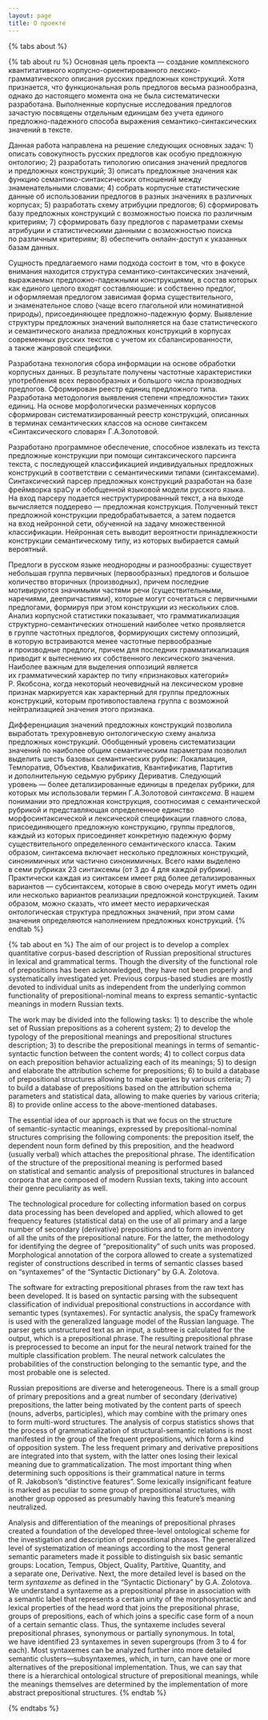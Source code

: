 ```yaml
---
layout: page
title: О проекте
---
```


{% tabs about %}

{% tab about ru %}
Основная цель проекта — создание комплексного квантитативного корпусно-ориентированного лексико-грамматического описания русских предложных конструкций. Хотя признается, что функциональная роль предлогов весьма разнообразна, однако до настоящего момента она не была систематически разработана. Выполненные корпусные исследования предлогов зачастую посвящены отдельным единицам без учета единого предложно-падежного способа выражения семантико-синтаксических значений в тексте.

Данная работа направлена на решение следующих основных задач: 1) описать совокупность русских предлогов как особую предложную онтологию; 2) разработать типологию описания значений предлогов и предложных конструкций; 3) описать предложные значения как функцию семантико-синтаксических отношений между знаменательными словами; 4) собрать корпусные статистические данные об использовании предлогов в разных значениях в различных корпусах; 5) разработать схему атрибуции предлогов; 6) сформировать базу предложных конструкций с возможностью поиска по различным критериям; 7) сформировать базу предлогов с параметрами схемы атрибуции и статистическими данными с возможностью поиска по различным критериям; 8) обеспечить онлайн-доступ к указанных базам данных.

Сущность предлагаемого нами подхода состоит в том, что в фокусе внимания находится структура семантико-синтаксических значений, выражаемых предложно-падежными конструкциями, в состав которых как единого целого входят составляющие: и собственно предлог, и оформляемая предлогом зависимая форма существительного, и знаменательное слово (чаще всего глагольной или номинативной природы), присоединяющее предложно-падежную форму. Выявление структуры предложных значений выполняется на базе статистического и семантического анализа предложных конструкций в корпусах современных русских текстов с учетом их сбалансированности, а также жанровой специфики.

Разработана технология сбора информации на основе обработки корпусных данных. В результате получены частотные характеристики употребления всех первообразных и большого числа производных предлогов. Сформирован реестр единиц предложного типа. Разработана методология выявления степени «предложности» таких единиц. На основе морфологически размеченных корпусов сформирован систематизированный реестр конструкций, описанных в терминах семантических классов на основе синтаксем «Синтаксического словаря» Г.А.Золотовой.

Разработано программное обеспечение, способное извлекать из текста предложные конструкции при помощи синтаксического парсинга текста, с последующей классификацией индивидуальных предложных конструкций в соответствии с семантическими типами (синтаксемами). Синтаксический парсер предложных конструкций разработан на базе фреймворка spaCy и обобщенной языковой модели русского языка. На вход парсеру подается неструктурированный текст, а на выходе вычисляется поддерево — предложная конструкция. Полученный текст предложной конструкции предобрабатывается, а затем подается на вход нейронной сети, обученной на задачу множественной классификации. Нейронная сеть выводит вероятности принадлежности конструкции семантическому типу, из которых выбирается самый вероятный.

Предлоги в русском языке неоднородны и разнообразны: существует небольшая группа первичных (первообразных) предлогов и большое количество вторичных (производных), причем последние мотивируются значимыми частями речи (существительными, наречиями, деепричастиями), которые могут сочетаться с первичными предлогами, формируя при этом конструкции из нескольких слов. Анализ корпусной статистики показывает, что грамматикализация структурно-семантических отношений наиболее четко проявляется в группе частотных предлогов, формирующих систему оппозиций, в которую встраиваются менее частотные первообразные и производные предлоги, причем для последних грамматикализация приводит к вытеснению их собственного лексического значения. Наиболее важным для выделения оппозиций является их грамматический характер по типу «признаковых категорий» Р. Якобсона, когда некоторый неочевидный на лексическом уровне признак маркируется как характерный для группы предложных конструкций, которым противопоставлена группа с возможной нейтрализацией значения этого признака.

Дифференциация значений предложных конструкций позволила выработать трехуровневую онтологическую схему анализа предложных конструкций. Обобщенный уровень систематизации значений по наиболее общим семантическим параметрам позволил выделить шесть базовых семантических рубрик: Локализация, Темпоратив, Объектив, Квалификатив, Квантификатив, Партитив и дополнительную седьмую рубрику Дериватив. Следующий уровень — более детализированные единицы в пределах рубрики, для которых мы использовали термин Г.А.Золотовой *синтаксема*. В нашем понимании это предложная конструкция, соотносимая с семантической рубрикой и представляющая определенное единство морфосинтаксической и лексической спецификации главного слова, присоединяющего предложную конструкцию, группы предлогов, каждый из которых присоединяет конкретную падежную форму существительного определенного семантического класса. Таким образом, синтаксема включает несколько предложных конструкций, синонимичных или частично синонимичных. Всего нами выделено в семи рубриках 23 синтаксемы (от 3 до 4 для каждой рубрики). Практически каждая из синтаксем имеет ряд более детализированных вариантов — субсинтаксем, которые в свою очередь могут иметь один или несколько вариантов реализации предложной конструкцией. Таким образом, можно сказать, что имеет место иерархическая онтологическая структура предложных значений, при этом сами значения определяются наполнением предложных конструкций.
{% endtab %}

{% tab about en %}
The aim of our project is to develop a complex quantitative corpus-based description of Russian prepositional structures in lexical and grammatical terms. Though the diversity of the functional role of prepositions has been acknowledged, they have not been properly and systematically investigated yet. Previous corpus-based studies are mostly devoted to individual units as independent from the underlying common functionality of prepositional-nominal means to express semantic-syntactic meanings in modern Russian texts.

The work may be divided into the following tasks: 1) to describe the whole set of Russian prepositions as a coherent system; 2) to develop the typology of the prepositional meanings and prepositional structures description; 3) to describe the prepositional meanings in terms of semantic-syntactic function between the content words; 4) to collect corpus data on each preposition behavior actualizing each of its meanings; 5) to design and elaborate the attribution scheme for prepositions; 6) to build a database of prepositional structures allowing to make queries by various criteria; 7) to build a database of prepositions based on the attribution schema parameters and statistical data, allowing to make queries by various criteria; 8) to provide online access to the above-mentioned databases.

The essential idea of our approach is that we focus on the structure of semantic-syntactic meanings, expressed by prepositional-nominal structures comprising the following components: the preposition itself, the dependent noun form defined by this preposition, and the headword (usually verbal) which attaches the prepositional phrase. The identification of the structure of the prepositional meaning is performed based on statistical and semantic analysis of prepositional structures in balanced corpora that are composed of modern Russian texts, taking into account their genre peculiarity as well.

The technological procedure for collecting information based on corpus data processing has been developed and applied, which allowed to get frequency features (statistical data) on the use of all primary and a large number of secondary (derivative) prepositions and to form an inventory of all the units of the prepositional nature. For the latter, the methodology for identifying the degree of “prepositionality” of such units was proposed. Morphological annotation of the corpora allowed to create a systematized register of constructions described in terms of semantic classes based on “syntaxemes” of the “Syntactic Dictionary” by G.A. Zolotova.

The software for extracting prepositional phrases from the raw text has been developed. It is based on syntactic parsing with the subsequent classification of individual prepositional constructions in accordance with semantic types (syntaxemes). For syntactic analysis, the spaCy framework is used with the generalized language model of the Russian language. The parser gets unstructured text as an input, a subtree is calculated for the output, which is a prepositional phrase. The resulting prepositional phrase is preprocessed to become an input for the neural network trained for the multiple classification problem. The neural network calculates the probabilities of the construction belonging to the semantic type, and the most probable one is selected.

Russian prepositions are diverse and heterogeneous. There is a small group of primary prepositions and a great number of secondary (derivative) prepositions, the latter being motivated by the content parts of speech (nouns, adverbs, participles), which may combine with the primary ones to form multi-word structures. The analysis of corpus statistics shows that the process of grammaticalization of structural-semantic relations is most manifested in the group of the frequent prepositions, which form a kind of opposition system. The less frequent primary and derivative prepositions are integrated into that system, with the latter ones losing their lexical meaning due to grammaticalization. The most important thing when determining such oppositions is their grammatical nature in terms of R. Jakobson’s “distinctive features”. Some lexically insignificant feature is marked as peculiar to some group of prepositional structures, with another group opposed as presumably having this feature’s meaning neutralized.

Analysis and differentiation of the meanings of prepositional phrases created a foundation of the developed three-level ontological scheme for the investigation and description of prepositional phrases. The generalized level of systematization of meanings according to the most general semantic parameters made it possible to distinguish six basic semantic groups: Location, Tempus, Object, Quality, Partitive, Quantity, and a separate one, Derivative. Next, the more detailed level is based on the term *syntaxeme* as defined in the “Syntactic Dictionary” by G.A. Zolotova. We understand a syntaxeme as a prepositional phrase in association with a semantic label that represents a certain unity of the morphosyntactic and lexical properties of the head word that joins the prepositional phrase, groups of prepositions, each of which joins a specific case form of a noun of a certain semantic class. Thus, the syntaxeme includes several prepositional phrases, synonymous or partially synonymous. In total, we have identified 23 syntaxemes in seven supergroups (from 3 to 4 for each). Most syntaxemes can be analyzed further into more detailed semantic clusters—subsyntaxemes, which, in turn, can have one or more alternatives of the prepositional implementation. Thus, we can say that there is a hierarchical ontological structure of prepositional meanings, while the meanings themselves are determined by the implementation of more abstract prepositional structures.
{% endtab %}

{% endtabs %}
